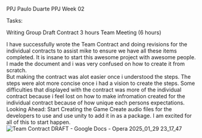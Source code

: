 PPJ
Paulo Duarte PPJ Week 02

Tasks:

Writing Group Draft Contract 3 hours
Team Meeting (6 hours)

I have successfully wrote the Team Contract and doing revisions for the individual contracts to assist mike to ensure we have all these items completed. 
It is insane to start this awesome project with awesome people.  I made the document and i was very confused on how to create it from scratch.  
But making the contract was alot easier once i understood the steps.  The steps were alot more concise once i had a vision to create the steps.
Some difficulties that displayed with the contract was more of the individual contract because i feel lost on how to make infromation created for the individual contract because of how unique each persons expectations. 
Looking Ahead: 
Start Creating the Game
Create audio files for the developers to use and use unity to add it in as a package.
I am excited for all of this to start happen.  
![Team Contract DRAFT - Google Docs - Opera 2025_01_29 23_17_47](https://github.com/user-attachments/assets/0e6b3d81-231c-475e-9b60-5f17c87147ca)
